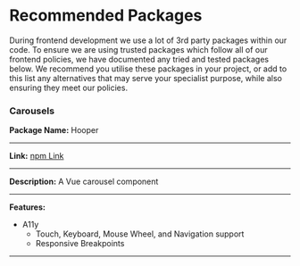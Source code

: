 # Recommended Packages

During frontend development we use a lot of 3rd party packages within our code. To ensure we are using trusted packages which follow all of our frontend policies, we have documented any tried and tested packages below. We recommend you utilise these packages in your project, or add to this list any alternatives that may serve your specialist purpose, while also ensuring they meet our policies.

### Carousels

**Package Name:** Hooper
___
**Link:** 
[npm Link](https://www.npmjs.com/package/hooper)
___
**Description:** A Vue carousel component
___
**Features:**
* A11y
  * Touch, Keyboard, Mouse Wheel, and Navigation support
  * Responsive Breakpoints
___